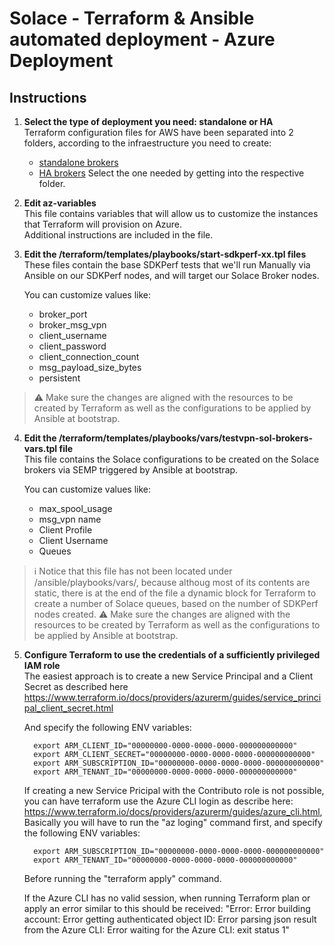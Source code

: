 # Solace - Terraform & Ansible automated deployment - Azure Deployment

## Instructions

1. **Select the type of deployment you need: standalone or HA**  
   Terraform configuration files for AWS have been separated into 2 folders, according to the infraestructure you need to create:
   - [standalone brokers](./standalone)
   - [HA brokers](./HA)
   Select the one needed by getting into the respective folder.

2. **Edit az-variables**  
   This file contains variables that will allow us to customize the instances that Terraform will provision on Azure.  
   Additional instructions are included in the file.

3. **Edit the /terraform/templates/playbooks/start-sdkperf-xx.tpl files**  
   These files contain the base SDKPerf tests that we'll run Manually via Ansible on our SDKPerf nodes, and will target our Solace Broker nodes.

   You can customize values like:
   - broker_port
   - broker_msg_vpn
   - client_username
   - client_password
   - client_connection_count
   - msg_payload_size_bytes
   - persistent

> :warning: Make sure the changes are aligned with the resources to be created by Terraform as well as the configurations to be applied by Ansible at bootstrap.

4. **Edit the /terraform/templates/playbooks/vars/testvpn-sol-brokers-vars.tpl file**  
   This file contains the Solace configurations to be created on the Solace brokers via SEMP triggered by Ansible at bootstrap.

   You can customize values like:
   - max_spool_usage
   - msg_vpn name
   - Client Profile
   - Client Username
   - Queues

> :information_source: Notice that this file has not been located under /ansible/playbooks/vars/, because althoug most of its contents are static, there is at the end of the file a dynamic block for Terraform to create a number of Solace queues, based on the number of SDKPerf nodes created.
> :warning: Make sure the changes are aligned with the resources to be created by Terraform as well as the configurations to be applied by Ansible at bootstrap.

5. **Configure Terraform to use the credentials of a sufficiently privileged IAM role**  
   The easiest approach is to create a new Service Principal and a Client Secret as described here https://www.terraform.io/docs/providers/azurerm/guides/service_principal_client_secret.html

   And specify the following ENV variables:
   ```   
     export ARM_CLIENT_ID="00000000-0000-0000-0000-000000000000"
     export ARM_CLIENT_SECRET="00000000-0000-0000-0000-000000000000"
     export ARM_SUBSCRIPTION_ID="00000000-0000-0000-0000-000000000000"
     export ARM_TENANT_ID="00000000-0000-0000-0000-000000000000"
   ```

   If creating a new Service Pricipal with the Contributo role is not possible, you can have terraform use the Azure CLI login as describe here: https://www.terraform.io/docs/providers/azurerm/guides/azure_cli.html, Basically you will have to run the "az loging" command first, and specify the following ENV variables:
   ```   
     export ARM_SUBSCRIPTION_ID="00000000-0000-0000-0000-000000000000"
     export ARM_TENANT_ID="00000000-0000-0000-0000-000000000000"
   ```

   Before running the "terraform apply" command.

   If the Azure CLI has no valid session, when running Terraform plan or apply an error similar to this should be received:
   "Error: Error building account: Error getting authenticated object ID: Error parsing json result from the Azure CLI: Error waiting for the Azure CLI: exit status 1"